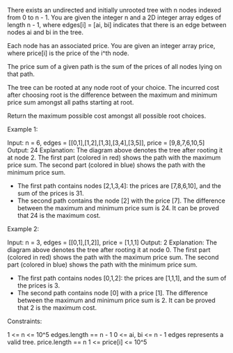 There exists an undirected and initially unrooted tree with n nodes indexed
from 0 to n - 1. You are given the integer n and a 2D integer array edges of
length n - 1, where edges[i] = [ai, bi] indicates that there is an edge
between nodes ai and bi in the tree.

Each node has an associated price. You are given an integer array price,
where price[i] is the price of the i^th node.

The price sum of a given path is the sum of the prices of all nodes lying on
that path.

The tree can be rooted at any node root of your choice. The incurred cost
after choosing root is the difference between the maximum and minimum price
sum amongst all paths starting at root.

Return the maximum possible cost amongst all possible root choices.


Example 1:


Input: n = 6, edges = [[0,1],[1,2],[1,3],[3,4],[3,5]], price = [9,8,7,6,10,5]
Output: 24
Explanation: The diagram above denotes the tree after rooting it at node 2.
The first part (colored in red) shows the path with the maximum price sum.
The second part (colored in blue) shows the path with the minimum price sum.
- The first path contains nodes [2,1,3,4]: the prices are [7,8,6,10], and the
sum of the prices is 31.
- The second path contains the node [2] with the price [7].
The difference between the maximum and minimum price sum is 24. It can be
proved that 24 is the maximum cost.


Example 2:


Input: n = 3, edges = [[0,1],[1,2]], price = [1,1,1]
Output: 2
Explanation: The diagram above denotes the tree after rooting it at node 0.
The first part (colored in red) shows the path with the maximum price sum.
The second part (colored in blue) shows the path with the minimum price sum.
- The first path contains nodes [0,1,2]: the prices are [1,1,1], and the sum
of the prices is 3.
- The second path contains node [0] with a price [1].
The difference between the maximum and minimum price sum is 2. It can be
proved that 2 is the maximum cost.



Constraints:


1 <= n <= 10^5
edges.length == n - 1
0 <= ai, bi <= n - 1
edges represents a valid tree.
price.length == n
1 <= price[i] <= 10^5




